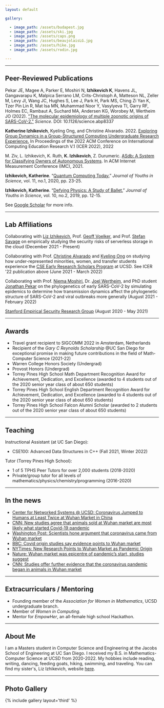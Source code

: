 ```yaml
---
layout: default

gallery:

  - image_path: /assets/budapest.jpg
  - image_path: /assets/ski.jpg
  - image_path: /assets/caps.png
  - image_path: /assets/beaujolaisLG.jpg
  - image_path: /assets/hike.jpg
  - image_path: /assets/rodin.jpg

---
```


* * *
## Peer-Reviewed Publications

Pekar JE, Magee A, Parker E, Moshiri N, **Izhikevich K**, Havens JL, Gangavarapu K, Malpica Serrano LM, Crits-Christoph A, Matteson NL, Zeller M, Levy JI, Wang JC, Hughes S, Lee J, Park H, Park MS, Ching Zi Yan K, Tzer Pin Lin R, Mat Isa MN, Muhammad Noor Y, Vasylyeva TI, Garry RF, Holmes EC, Rambaut A, Suchard MA, Andersen KG, Worobey M, Wertheim JO (2022). ["The molecular epidemiology of multiple zoonotic origins of SARS-CoV-2."](https://www.science.org/doi/10.1126/science.abp8337) *Science*. DOI: 10.1126/science.abp8337

**Katherine Izhikevich**, Kyeling Ong, and Christine Alvarado. 2022. [Exploring Group Dynamics in a Group-Structured Computing Undergraduate Research Experience.](/assets/papers/groupdynamicsicer2022.pdf) In Proceedings of the 2022 ACM Conference on International Computing Education Research V.1 (ICER 2022), 2022

M. Ziv, L. Izhikevich, K. Ruth, **K. Izhikevich**, Z. Durumeric. [ASdb: A System for Classifying Owners of Autonomous Systems](/assets/papers/finalASdb.pdf). In ACM Internet Measurement Conference (IMC), 2021. 

**Izhikevich, Katherine**. “[Quantum Computing Today.](https://issuu.com/journys7/docs/final_journys_11.1)” *Journal of Youths in Science*, vol. 11, no.1, 2020, pp. 23-25.

**Izhikevich, Katherine**. “[Defying Physics: A Study of Ballet.](https://issuu.com/journys7/docs/10.2)” *Journal of Youths in Science*, vol. 10, no.2, 2019, pp. 12-15.

See [Google Scholar](https://scholar.google.com/citations?hl=en&user=SpNMl4kAAAAJ) for more info.

* * *
## Lab Affiliations

Collaborating with [Liz Izhikevich](https://lizizhikevich.github.io/), Prof. [Geoff Voelker](https://cseweb.ucsd.edu/~voelker/), and Prof. [Stefan Savage](https://cseweb.ucsd.edu/~savage/) on empirically studying the security risks of serverless storage in the cloud (December 2021 - Present)

Collaborating with Prof. [Christine Alvarado](https://sites.google.com/a/eng.ucsd.edu/alvarado/) and [Kyeling Ong](https://www.linkedin.com/in/kyeling) on studying how under-represented minorities, women, and transfer students experience the [CSE Early Research Scholars Program](https://ersp.eng.ucsd.edu/) at UCSD. See ICER '22 publication above (June 2021 - March 2022)

Collaborating with Prof. [Niema Moshiri](https://niema.net), Dr. [Joel Wertheim](https://profiles.ucsd.edu/joel.wertheim), and PhD student [Jonathan Pekar](https://dbmi.ucsd.edu/people/students.html#Jonathan-Pekar) on the phylogenetics of early SARS-CoV-2 by simulating epidemics to determine how transmission dynamics affect the phylogenetic structure of SARS-CoV-2 and viral outbreaks more generally (August 2021 - February 2022)

[Stanford Empirical Security Research Group](https://esrg.stanford.edu) 
(August 2020 - May 2021)

* * *
## Awards

* Travel grant recipient to SIGCOMM 2022 in Amsterdam, Netherlands
*	Recipient of the *Gary C Reynolds Scholarship* @UC San Diego for exceptional promise in making future contributions in the field of Math-Computer Science (2021-22)
*	Warren College Honors Society (Undergrad)
*	Provost Honors (Undergrad)
* Torrey Pines High School Math Department Recognition Award for Achievement, Dedication, and Excellence (awarded to 4 students out of the 2020 senior year class of about 650 students)
* Torrey Pines High School English Department Recognition Award for Achievement, Dedication, and Excellence (awarded to 4 students out of the 2020 senior year class of about 650 students)
* Torrey Pines High School Falcon Alumni Scholar (awarded to 2 students out of the 2020 senior year class of about 650 students)

* * *
## Teaching

Instructional Assistant (at UC San Diego):

* CSE100: Advanced Data Structures in C++ (Fall 2021, Winter 2022)

Tutor (Torrey Pines High School):

* 1 of 5 TPHS Peer Tutors for over 2,000 students (2018-2020)
* Private/group tutor for all levels of mathematics/physics/chemistry/programming (2016-2020)

* * * 
## In the news

* [Center for Networked Systems @ UCSD: Coronavirus Jumped to Humans at Least Twice at Wuhan Market in China](https://cns.ucsd.edu/coronavirus-jumped-to-humans-at-least-twice-at-wuhan-market-in-china/)
* [CNN: New studies agree that animals sold at Wuhan market are most likely what started Covid-19 pandemic](https://www.cnn.com/2022/07/26/health/wuhan-market-covid-19/index.html)
* [Washington Post: Scientists hone argument that coronavirus came from Wuhan market](https://www.washingtonpost.com/science/2022/07/26/coronavirus-origin-wuhan-market/)
* [BBC: Covid origin studies say evidence points to Wuhan market](https://www.bbc.com/news/science-environment-62307383)
* [NYTimes: New Research Points to Wuhan Market as Pandemic Origin](https://www.nytimes.com/interactive/2022/02/26/science/covid-virus-wuhan-origins.html)
* [Nature: Wuhan market was epicentre of pandemic’s start, studies suggest](https://www.nature.com/articles/d41586-022-00584-8)
* [CNN: Studies offer further evidence that the coronavirus pandemic began in animals in Wuhan market](https://www.cnn.com/2022/02/26/health/coronavirus-origins-studies/index.html)

* * *

## Extracurriculars / Mentoring

* Founding member of the *Association for Women in Mathematics*, UCSD undergraduate branch.
*	Member of *Women in Computing*.
* Mentor for *EmpowHer*, an all-female high school Hackathon.

* * *
## About Me

I am a Masters student in Computer Science and Engineering at the Jacobs School of Engineering at UC San Diego. I received my B.S. in Mathematics-Computer Science at UCSD from 2020-2022. My hobbies include reading, writing, dancing, feeding goats, hiking, swimming, and traveling. You can find my sister's, Liz Izhikevich, website [here](https://lizizhikevich.github.io/).

* * *
## Photo Gallery
{% include gallery layout='third' %}
